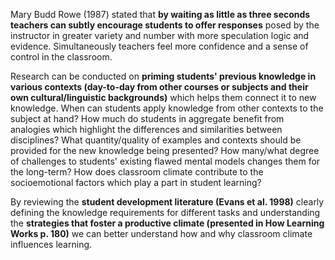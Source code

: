 <p><span style=font-weight: 400;>Mary Budd Rowe (1987) stated that </span><strong>by waiting as little as three seconds teachers can subtly encourage students to offer responses</strong><span style=font-weight: 400;> posed by the instructor in greater variety and number with more speculation logic and evidence. Simultaneously teachers feel more confidence and a sense of control in the classroom.</span></p>

<p><span style=font-weight: 400;>Research can be conducted on </span><strong>priming students' previous knowledge in various contexts (day-to-day from other courses or subjects and their own cultural/linguistic backgrounds)</strong><span style=font-weight: 400;> which helps them connect it to new knowledge. When can students apply knowledge from other contexts to the subject at hand? How much do students in aggregate benefit from analogies which highlight the differences and similarities between disciplines? What quantity/quality of examples and contexts should be provided for the new knowledge being presented? How many/what degree of challenges to students' existing flawed mental models changes them for the long-term? How does classroom climate contribute to the socioemotional factors which play a part in student learning?</span></p>

<p><span style=font-weight: 400;>By reviewing the </span><strong>student development literature (Evans et al. 1998)</strong><span style=font-weight: 400;> clearly defining the knowledge requirements for different tasks and understanding the </span><strong>strategies that foster a productive climate (presented in How Learning Works p. 180)</strong><span style=font-weight: 400;> we can better understand how and why classroom climate influences learning.</span></p>